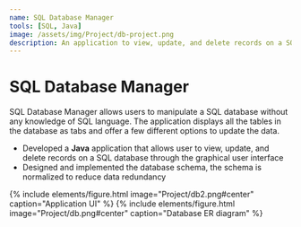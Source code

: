 ```yaml
---
name: SQL Database Manager
tools: [SQL, Java]
image: /assets/img/Project/db-project.png
description: An application to view, update, and delete records on a SQL database
---
```


# SQL Database Manager

SQL Database Manager allows users to manipulate a SQL database without any knowledge of SQL language. The application displays all the tables in the database as tabs and offer a few different options to update the data. 

- Developed a **Java** application that allows user to view, update, and delete records on a SQL database through the graphical user interface 
- Designed and implemented the database schema, the schema is normalized to reduce data redundancy

{% include elements/figure.html image="Project/db2.png#center" caption="Application UI" %}
{% include elements/figure.html image="Project/db.png#center" caption="Database ER diagram" %}